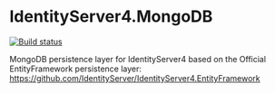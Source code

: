 # IdentityServer4.MongoDB

[![Build status](https://ci.appveyor.com/api/projects/status/v3sy5bjmlfdycjqg?svg=true)](https://ci.appveyor.com/project/diogodamiani/identityserver4-mongodb)

MongoDB persistence layer for IdentityServer4 based on the Official EntityFramework persistence layer: https://github.com/IdentityServer/IdentityServer4.EntityFramework
